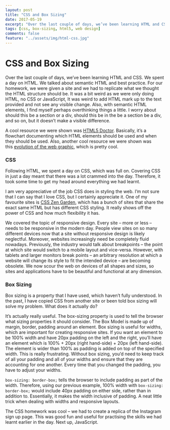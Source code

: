 ```yaml
---
layout: post
title: "CSS and Box Sizing"
date: 2017-05-19
excerpt: "Over the last couple of days, we’ve been learning HTML and CSS. We spent a day on HTML. We talked about semantic HTML and best practice. For our homework, we were given a site and we had to replicate what we thought the HTML structure should be. It was a bit weird as we were only doing HTML, no CSS or JavaScript, It was weird to add HTML mark up to the text provided and not see any visible change. Also, with semantic HTML elements, I find myself perhaps overthinking things a little. I worry about should this be a section or a div, should this be in the be a section be a div, and so on, but it doesn’t make a visible difference."
tags: [css, box-sizing, html5, web design]
comments: false
feature: "../assets/img/html-css.jpg"
---
```


# CSS and Box Sizing

Over the last couple of days, we’ve been learning HTML and CSS. We spent a day on HTML. We talked about semantic HTML and best practice. For our homework, we were given a site and we had to replicate what we thought the HTML structure should be. It was a bit weird as we were only doing HTML, no CSS or JavaScript, It was weird to add HTML mark up to the text provided and not see any visible change. Also, with semantic HTML elements, I find myself perhaps overthinking things a little. I worry about should this be a section or a div, should this be in the be a section be a div, and so on, but it doesn’t make a visible difference.

A cool resource we were shown was [HTML5 Doctor](http://html5doctor.com/downloads/h5d-sectioning-flowchart.pdf). Basically, it’s a flowchart documenting which HTML elements should be used and when they should be used. Also, another cool resource we were shown was this [evolution of the web graphic](http://www.evolutionoftheweb.com/?hl=en-gb), which is pretty cool.

### CSS

Following HTML, we spent a day on CSS, which was full on. Covering CSS in just a day meant that there was a lot crammed into the day. Therefore, it took some time to get my head around everything we had learnt.

I am very appreciative of the job CSS does in styling the web. I’m not sure that I can say that I love CSS, but I certainly appreciate it. One of my favourite sites is [CSS Zen Garden](http://www.csszengarden.com/), which has a bunch of sites that share the exact same HTML but has different CSS styling. It really shows off the power of CSS and how much flexibility it has.

We covered the topic of responsive design. Every site – more or less – needs to be responsive in the modern day. People view sites on so many different devices now that a site without responsive design is likely neglectful. Moreover, websites increasingly need be completely fluid nowadays. Previously, the industry would talk about breakpoints – the point at which site would switch to a mobile layout and vice-versa. However, with tablets and larger monitors break points – an arbitrary resolution at which a website will change its style to fit the intended device – are becoming obsolete. We now scour the web on devices of all shapes and sizes, so sites and applications have to be beautiful and functional at any dimension.

### Box Sizing

Box sizing is a property that I have used, which haven’t fully understood. In the past, I have copied CSS from another site or been told box sizing will solve my problem. What does it actually do?

It’s actually really useful. The box-sizing property is used to tell the browser what sizing properties it should consider. The Box Model is made up of margin, border, padding around an element. Box sizing is useful for widths, which are important for creating responsive sites. If you want an element to be 100% width and have 20px padding on the left and the right, you’ll have an element which is 100% + 20px (right hand-side) + 20px (left hand-side). The element is wider than 100% as padding is added on top of the specified width. This is really frustrating. Without box sizing, you’d need to keep track of all your padding and all of your widths and ensure that they are accounting for one another. Every time that you changed the padding, you have to adjust your widths. 

`box-sizing: border-box;` tells the browser to include padding as part of the width. Therefore, using our previous example, 100% width with `box-sizing: border-box;` would include 40px padding on either side, rather than in addition to. Essentially, it makes the width inclusive of padding. A neat little trick when dealing with widths and responsive layouts.

The CSS homework was cool – we had to create a replica of the Instagram sign up page. This was good fun and useful for practising the skills we had learnt earlier in the day. Next up, JavaScript.
